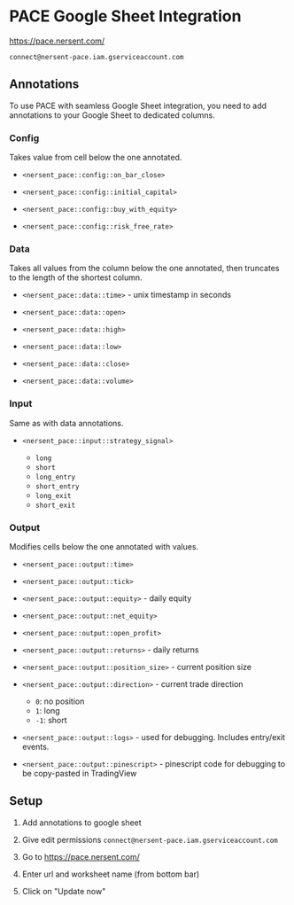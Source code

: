 # PACE Google Sheet Integration

https://pace.nersent.com/

`connect@nersent-pace.iam.gserviceaccount.com`

## Annotations

To use PACE with seamless Google Sheet integration, you need to add annotations to your Google Sheet to dedicated columns.

### Config

Takes value from cell below the one annotated.

- `<nersent_pace::config::on_bar_close>`

- `<nersent_pace::config::initial_capital>`

- `<nersent_pace::config::buy_with_equity>`

- `<nersent_pace::config::risk_free_rate>`

### Data

Takes all values from the column below the one annotated, then truncates to the length of the shortest column.

- `<nersent_pace::data::time>` - unix timestamp in seconds

- `<nersent_pace::data::open>`

- `<nersent_pace::data::high>`

- `<nersent_pace::data::low>`

- `<nersent_pace::data::close>`

- `<nersent_pace::data::volume>`

### Input

Same as with data annotations.

- `<nersent_pace::input::strategy_signal>`

  - `long`
  - `short`
  - `long_entry`
  - `short_entry`
  - `long_exit`
  - `short_exit`

### Output

Modifies cells below the one annotated with values.

- `<nersent_pace::output::time>`

- `<nersent_pace::output::tick>`

- `<nersent_pace::output::equity>` - daily equity

- `<nersent_pace::output::net_equity>`

- `<nersent_pace::output::open_profit>`

- `<nersent_pace::output::returns>` - daily returns

- `<nersent_pace::output::position_size>` - current position size

- `<nersent_pace::output::direction>` - current trade direction

  - `0`: no position
  - `1`: long
  - `-1`: short

- `<nersent_pace::output::logs>` - used for debugging. Includes entry/exit events.

- `<nersent_pace::output::pinescript>` - pinescript code for debugging to be copy-pasted in TradingView

## Setup

1. Add annotations to google sheet

2. Give edit permissions
   `connect@nersent-pace.iam.gserviceaccount.com`

3. Go to
   https://pace.nersent.com/

4. Enter url and worksheet name (from bottom bar)

5. Click on "Update now"
